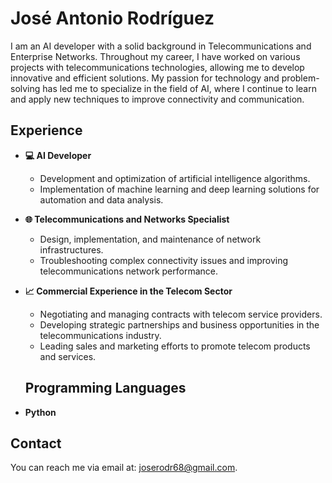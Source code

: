 # José Antonio Rodríguez

I am an AI developer with a solid background in Telecommunications and Enterprise Networks. Throughout my career, I have worked on various projects with telecommunications technologies, allowing me to develop innovative and efficient solutions. My passion for technology and problem-solving has led me to specialize in the field of AI, where I continue to learn and apply new techniques to improve connectivity and communication.

## Experience

- **💻 AI Developer**
  - Development and optimization of artificial intelligence algorithms.
  - Implementation of machine learning and deep learning solutions for automation and data analysis.

- **🌐 Telecommunications and Networks Specialist**
  - Design, implementation, and maintenance of network infrastructures.
  - Troubleshooting complex connectivity issues and improving telecommunications network performance.

- **📈 Commercial Experience in the Telecom Sector**
  - Negotiating and managing contracts with telecom service providers.
  - Developing strategic partnerships and business opportunities in the telecommunications industry.
  - Leading sales and marketing efforts to promote telecom products and services.
 
  ## Programming Languages
- **Python**

## Contact

You can reach me via email at: [joserodr68@gmail.com](mailto:joserodr68@gmail.com).
